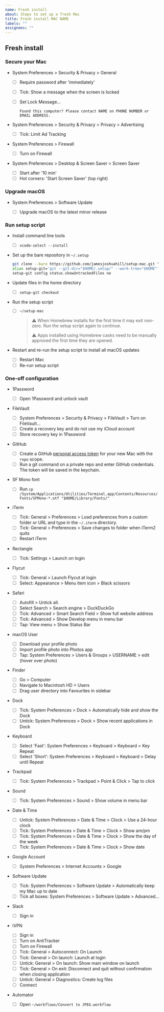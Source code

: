 ```yaml
---
name: Fresh install
about: Steps to set up a fresh Mac
title: Fresh install MAC NAME
labels: ""
assignees: ""
---
```


## Fresh install

### Secure your Mac

- System Preferences > Security & Privacy > General

  - [ ] Require password after 'immediately'
  - [ ] Tick: Show a message when the screen is locked
  - [ ] Set Lock Message...

    `Found this computer? Please contact NAME on PHONE NUMBER or EMAIL ADDRESS.`

- System Preferences > Security & Privacy > Privacy > Advertising

  - [ ] Tick: Limit Ad Tracking

- System Preferences > Firewall

  - [ ] Turn on Firewall

- System Preferences > Desktop & Screen Saver > Screen Saver
  - [ ] Start after '10 min'
  - [ ] Hot corners: 'Start Screen Saver' (top right)

### Upgrade macOS

- System Preferences > Software Update

  - [ ] Upgrade macOS to the latest minor release

### Run setup script

- Install command line tools

  - [ ] `xcode-select --install`

- Set up the bare repository in `~/.setup`

  ```bash
  git clone --bare https://github.com/jamesjoshuahill/setup-mac.git "$HOME/.setup/"
  alias setup-git='git --git-dir="$HOME/.setup/" --work-tree="$HOME"'
  setup-git config status.showUntrackedFiles no
  ```

- Update files in the home directory

  - [ ] `setup-git checkout`

- Run the setup script

  - [ ] `~/setup-mac`
    > ⚠️ When Homebrew installs for the first time it may exit non-zero. Run
    > the setup script again to continue.
    >
    > ⚠️ Apps installed using Homebrew casks need to be manually approved the
    > first time they are opened.

- Restart and re-run the setup script to install all macOS updates
  - [ ] Restart Mac
  - [ ] Re-run setup script

### One-off configuration

- 1Password

  - [ ] Open 1Password and unlock vault

- FileVault

  - [ ] System Preferences > Security & Privacy > FileVault > Turn on FileVault...
  - [ ] Create a recovery key and do not use my iCloud account
  - [ ] Store recovery key in 1Password

- GitHub

  - [ ] Create a GitHub [personal access token](https://help.github.com/en/articles/creating-a-personal-access-token-for-the-command-line) for your new Mac with the `repo` scope.
  - [ ] Run a git command on a private repo and enter GitHub credentials. The token will be saved in the keychain.

- SF Mono font

  - [ ] Run `cp /System/Applications/Utilities/Terminal.app/Contents/Resources/Fonts/SFMono-*.otf "$HOME/Library/Fonts/"`

- iTerm

  - [ ] Tick: General > Preferences > Load preferences from a custom folder or URL and type in the `~/.iterm` directory.
  - [ ] Tick: General > Preferences > Save changes to folder when iTerm2 quits
  - [ ] Restart iTerm

- Rectangle

  - [ ] Tick: Settings > Launch on login

- Flycut

  - [ ] Tick: General > Launch Flycut at login
  - [ ] Select: Appearance > Menu item icon > Black scissors

- Safari

  - [ ] Autofill > Untick all.
  - [ ] Select Search > Search engine > DuckDuckGo
  - [ ] Tick: Advanced > Smart Search Field > Show full website address
  - [ ] Tick: Advanced > Show Develop menu in menu bar
  - [ ] Tap: View menu > Show Status Bar

- macOS User

  - [ ] Download your profile photo
  - [ ] Import profile photo into Photos app
  - [ ] Tap: System Preferences > Users & Groups > USERNAME > edit (hover over photo)

- Finder

  - [ ] Go > Computer
  - [ ] Navigate to Macintosh HD > Users
  - [ ] Drag user directory into Favourites in sidebar

- Dock

  - [ ] Tick: System Preferences > Dock > Automatically hide and show the Dock
  - [ ] Untick: System Preferences > Dock > Show recent applications in Dock

- Keyboard

  - [ ] Select 'Fast': System Preferences > Keyboard > Keyboard > Key Repeat
  - [ ] Select 'Short': System Preferences > Keyboard > Keyboard > Delay until Repeat

- Trackpad

  - [ ] Tick: System Preferences > Trackpad > Point & Click > Tap to click

- Sound

  - [ ] Tick: System Preferences > Sound > Show volume in menu bar

- Date & Time

  - [ ] Untick: System Preferences > Date & Time > Clock > Use a 24-hour clock
  - [ ] Tick: System Preferences > Date & Time > Clock > Show am/pm
  - [ ] Tick: System Preferences > Date & Time > Clock > Show the day of the week
  - [ ] Tick: System Preferences > Date & Time > Clock > Show date

- Google Account

  - [ ] System Preferences > Internet Accounts > Google

- Software Update

  - [ ] Tick: System Preferences > Software Update > Automatically keep my Mac up to date
  - [ ] Tick all boxes: System Preferences > Software Update > Advanced...

- Slack

  - [ ] Sign in

- iVPN

  - [ ] Sign in
  - [ ] Turn on AntiTracker
  - [ ] Turn on Firewall
  - [ ] Tick: General > Autoconnect: On Launch
  - [ ] Tick: General > On launch: Launch at login
  - [ ] Untick: General > On launch: Show main window on launch
  - [ ] Tick: General > On exit: Disconnect and quit without confirmation when closing application
  - [ ] Untick: General > Diagnostics: Create log files
  - [ ] Connect

- Automator

  - [ ] Open `~/workflows/Convert to JPEG.workflow`

